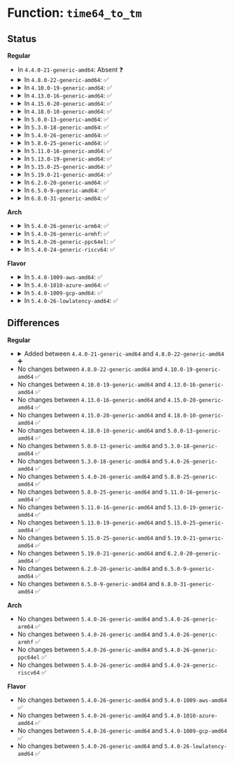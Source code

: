 # Function: <code>time64_to_tm</code>

## Status
<b>Regular</b>
<ul>
<li>
In <code>4.4.0-21-generic-amd64</code>: Absent ❓
</li>
<li>
<details>
<summary>In <code>4.8.0-22-generic-amd64</code>: ✅</summary>

```c
void time64_to_tm(time64_t totalsecs, int offset, struct tm * result)
```

```json
{
  "name": "time64_to_tm",
  "collision_type": "Unique Global",
  "inline_type": "No",
  "funcs": [
    {
      "addr": 18446744071579896656,
      "name": "time64_to_tm",
      "external": true,
      "loc": "kernel/time/timeconv.c:77",
      "file": "kernel/time/timeconv.c",
      "inline": "seen, unknown",
      "caller_inline": [],
      "caller_func": [
        "fs/fat/misc.c:fat_time_unix2fat"
      ]
    }
  ],
  "symbols": [
    {
      "addr": 18446744071579896656,
      "name": "time64_to_tm",
      "section": ".text",
      "bind": "STB_GLOBAL",
      "size": 980
    }
  ]
}
```
</details>
</li>
<li>
<details>
<summary>In <code>4.10.0-19-generic-amd64</code>: ✅</summary>

```c
void time64_to_tm(time64_t totalsecs, int offset, struct tm * result)
```

```json
{
  "name": "time64_to_tm",
  "collision_type": "Unique Global",
  "inline_type": "No",
  "funcs": [
    {
      "addr": 18446744071579908336,
      "name": "time64_to_tm",
      "external": true,
      "loc": "kernel/time/timeconv.c:77",
      "file": "kernel/time/timeconv.c",
      "inline": "seen, unknown",
      "caller_inline": [],
      "caller_func": [
        "fs/fat/misc.c:fat_time_unix2fat"
      ]
    }
  ],
  "symbols": [
    {
      "addr": 18446744071579908336,
      "name": "time64_to_tm",
      "section": ".text",
      "bind": "STB_GLOBAL",
      "size": 980
    }
  ]
}
```
</details>
</li>
<li>
<details>
<summary>In <code>4.13.0-16-generic-amd64</code>: ✅</summary>

```c
void time64_to_tm(time64_t totalsecs, int offset, struct tm * result)
```

```json
{
  "name": "time64_to_tm",
  "collision_type": "Unique Global",
  "inline_type": "No",
  "funcs": [
    {
      "addr": 18446744071579916832,
      "name": "time64_to_tm",
      "external": true,
      "loc": "kernel/time/timeconv.c:77",
      "file": "kernel/time/timeconv.c",
      "inline": "seen, unknown",
      "caller_inline": [],
      "caller_func": [
        "fs/fat/misc.c:fat_time_unix2fat"
      ]
    }
  ],
  "symbols": [
    {
      "addr": 18446744071579916832,
      "name": "time64_to_tm",
      "section": ".text",
      "bind": "STB_GLOBAL",
      "size": 972
    }
  ]
}
```
</details>
</li>
<li>
<details>
<summary>In <code>4.15.0-20-generic-amd64</code>: ✅</summary>

```c
void time64_to_tm(time64_t totalsecs, int offset, struct tm * result)
```

```json
{
  "name": "time64_to_tm",
  "collision_type": "Unique Global",
  "inline_type": "No",
  "funcs": [
    {
      "addr": 18446744071579962000,
      "name": "time64_to_tm",
      "external": true,
      "loc": "kernel/time/timeconv.c:77",
      "file": "kernel/time/timeconv.c",
      "inline": "seen, unknown",
      "caller_inline": [],
      "caller_func": [
        "fs/fat/misc.c:fat_time_unix2fat",
        "security/tomoyo/util.c:tomoyo_convert_time"
      ]
    }
  ],
  "symbols": [
    {
      "addr": 18446744071579962000,
      "name": "time64_to_tm",
      "section": ".text",
      "bind": "STB_GLOBAL",
      "size": 972
    }
  ]
}
```
</details>
</li>
<li>
<details>
<summary>In <code>4.18.0-10-generic-amd64</code>: ✅</summary>

```c
void time64_to_tm(time64_t totalsecs, int offset, struct tm * result)
```

```json
{
  "name": "time64_to_tm",
  "collision_type": "Unique Global",
  "inline_type": "No",
  "funcs": [
    {
      "addr": 18446744071580009632,
      "name": "time64_to_tm",
      "external": true,
      "loc": "kernel/time/timeconv.c:77",
      "file": "kernel/time/timeconv.c",
      "inline": "seen, unknown",
      "caller_inline": [],
      "caller_func": [
        "kernel/debug/kdb/kdb_main.c:kdb_summary",
        "fs/fat/misc.c:fat_time_unix2fat",
        "security/tomoyo/util.c:tomoyo_convert_time"
      ]
    }
  ],
  "symbols": [
    {
      "addr": 18446744071580009632,
      "name": "time64_to_tm",
      "section": ".text",
      "bind": "STB_GLOBAL",
      "size": 952
    }
  ]
}
```
</details>
</li>
<li>
<details>
<summary>In <code>5.0.0-13-generic-amd64</code>: ✅</summary>

```c
void time64_to_tm(time64_t totalsecs, int offset, struct tm * result)
```

```json
{
  "name": "time64_to_tm",
  "collision_type": "Unique Global",
  "inline_type": "No",
  "funcs": [
    {
      "addr": 18446744071580056656,
      "name": "time64_to_tm",
      "external": true,
      "loc": "kernel/time/timeconv.c:78",
      "file": "kernel/time/timeconv.c",
      "inline": "seen, unknown",
      "caller_inline": [],
      "caller_func": [
        "kernel/debug/kdb/kdb_main.c:kdb_summary",
        "fs/fat/misc.c:fat_time_unix2fat",
        "security/tomoyo/util.c:tomoyo_convert_time"
      ]
    }
  ],
  "symbols": [
    {
      "addr": 18446744071580056656,
      "name": "time64_to_tm",
      "section": ".text",
      "bind": "STB_GLOBAL",
      "size": 952
    }
  ]
}
```
</details>
</li>
<li>
<details>
<summary>In <code>5.3.0-18-generic-amd64</code>: ✅</summary>

```c
void time64_to_tm(time64_t totalsecs, int offset, struct tm * result)
```

```json
{
  "name": "time64_to_tm",
  "collision_type": "Unique Global",
  "inline_type": "No",
  "funcs": [
    {
      "addr": 18446744071580100208,
      "name": "time64_to_tm",
      "external": true,
      "loc": "kernel/time/timeconv.c:78",
      "file": "kernel/time/timeconv.c",
      "inline": "seen, unknown",
      "caller_inline": [],
      "caller_func": [
        "kernel/debug/kdb/kdb_main.c:kdb_summary",
        "fs/fat/misc.c:fat_time_unix2fat",
        "security/tomoyo/util.c:tomoyo_convert_time"
      ]
    }
  ],
  "symbols": [
    {
      "addr": 18446744071580100208,
      "name": "time64_to_tm",
      "section": ".text",
      "bind": "STB_GLOBAL",
      "size": 982
    }
  ]
}
```
</details>
</li>
<li>
<details>
<summary>In <code>5.4.0-26-generic-amd64</code>: ✅</summary>

```c
void time64_to_tm(time64_t totalsecs, int offset, struct tm * result)
```

```json
{
  "name": "time64_to_tm",
  "collision_type": "Unique Global",
  "inline_type": "No",
  "funcs": [
    {
      "addr": 18446744071580149184,
      "name": "time64_to_tm",
      "external": true,
      "loc": "kernel/time/timeconv.c:78",
      "file": "kernel/time/timeconv.c",
      "inline": "seen, unknown",
      "caller_inline": [],
      "caller_func": [
        "kernel/debug/kdb/kdb_main.c:kdb_summary",
        "fs/namespace.c:mnt_warn_timestamp_expiry",
        "fs/fat/misc.c:fat_time_unix2fat",
        "security/tomoyo/util.c:tomoyo_convert_time"
      ]
    }
  ],
  "symbols": [
    {
      "addr": 18446744071580149184,
      "name": "time64_to_tm",
      "section": ".text",
      "bind": "STB_GLOBAL",
      "size": 982
    }
  ]
}
```
</details>
</li>
<li>
<details>
<summary>In <code>5.8.0-25-generic-amd64</code>: ✅</summary>

```c
void time64_to_tm(time64_t totalsecs, int offset, struct tm * result)
```

```json
{
  "name": "time64_to_tm",
  "collision_type": "Unique Global",
  "inline_type": "No",
  "funcs": [
    {
      "addr": 18446744071580211184,
      "name": "time64_to_tm",
      "external": true,
      "loc": "kernel/time/timeconv.c:78",
      "file": "kernel/time/timeconv.c",
      "inline": "seen, unknown",
      "caller_inline": [],
      "caller_func": [
        "kernel/debug/kdb/kdb_main.c:kdb_summary",
        "fs/namespace.c:mnt_warn_timestamp_expiry",
        "fs/fat/misc.c:fat_time_unix2fat",
        "security/tomoyo/util.c:tomoyo_convert_time",
        "lib/vsprintf.c:time64_str"
      ]
    }
  ],
  "symbols": [
    {
      "addr": 18446744071580211184,
      "name": "time64_to_tm",
      "section": ".text",
      "bind": "STB_GLOBAL",
      "size": 968
    }
  ]
}
```
</details>
</li>
<li>
<details>
<summary>In <code>5.11.0-16-generic-amd64</code>: ✅</summary>

```c
void time64_to_tm(time64_t totalsecs, int offset, struct tm * result)
```

```json
{
  "name": "time64_to_tm",
  "collision_type": "Unique Global",
  "inline_type": "No",
  "funcs": [
    {
      "addr": 18446744071580195136,
      "name": "time64_to_tm",
      "external": true,
      "loc": "kernel/time/timeconv.c:78",
      "file": "kernel/time/timeconv.c",
      "inline": "seen, unknown",
      "caller_inline": [],
      "caller_func": [
        "kernel/debug/kdb/kdb_main.c:kdb_summary",
        "fs/namespace.c:mnt_warn_timestamp_expiry",
        "fs/fat/misc.c:fat_time_unix2fat",
        "security/tomoyo/util.c:tomoyo_convert_time",
        "lib/vsprintf.c:time64_str"
      ]
    }
  ],
  "symbols": [
    {
      "addr": 18446744071580195136,
      "name": "time64_to_tm",
      "section": ".text",
      "bind": "STB_GLOBAL",
      "size": 968
    }
  ]
}
```
</details>
</li>
<li>
<details>
<summary>In <code>5.13.0-19-generic-amd64</code>: ✅</summary>

```c
void time64_to_tm(time64_t totalsecs, int offset, struct tm * result)
```

```json
{
  "name": "time64_to_tm",
  "collision_type": "Unique Global",
  "inline_type": "No",
  "funcs": [
    {
      "addr": 18446744071580200464,
      "name": "time64_to_tm",
      "external": true,
      "loc": "kernel/time/timeconv.c:78",
      "file": "kernel/time/timeconv.c",
      "inline": "seen, unknown",
      "caller_inline": [],
      "caller_func": [
        "kernel/debug/kdb/kdb_main.c:kdb_summary",
        "fs/namespace.c:mnt_warn_timestamp_expiry",
        "fs/fat/misc.c:fat_time_unix2fat",
        "security/tomoyo/util.c:tomoyo_convert_time",
        "lib/vsprintf.c:time64_str"
      ]
    }
  ],
  "symbols": [
    {
      "addr": 18446744071580200464,
      "name": "time64_to_tm",
      "section": ".text",
      "bind": "STB_GLOBAL",
      "size": 970
    }
  ]
}
```
</details>
</li>
<li>
<details>
<summary>In <code>5.15.0-25-generic-amd64</code>: ✅</summary>

```c
void time64_to_tm(time64_t totalsecs, int offset, struct tm * result)
```

```json
{
  "name": "time64_to_tm",
  "collision_type": "Unique Global",
  "inline_type": "No",
  "funcs": [
    {
      "addr": 18446744071580347520,
      "name": "time64_to_tm",
      "external": true,
      "loc": "kernel/time/timeconv.c:47",
      "file": "kernel/time/timeconv.c",
      "inline": "seen, unknown",
      "caller_inline": [],
      "caller_func": [
        "fs/namespace.c:mnt_warn_timestamp_expiry",
        "fs/fat/misc.c:fat_time_unix2fat",
        "security/tomoyo/util.c:tomoyo_convert_time",
        "lib/vsprintf.c:time64_str"
      ]
    }
  ],
  "symbols": [
    {
      "addr": 18446744071580347520,
      "name": "time64_to_tm",
      "section": ".text",
      "bind": "STB_GLOBAL",
      "size": 471
    }
  ]
}
```
</details>
</li>
<li>
<details>
<summary>In <code>5.19.0-21-generic-amd64</code>: ✅</summary>

```c
void time64_to_tm(time64_t totalsecs, int offset, struct tm * result)
```

```json
{
  "name": "time64_to_tm",
  "collision_type": "Unique Global",
  "inline_type": "No",
  "funcs": [
    {
      "addr": 18446744071580561312,
      "name": "time64_to_tm",
      "external": true,
      "loc": "kernel/time/timeconv.c:47",
      "file": "kernel/time/timeconv.c",
      "inline": "seen, unknown",
      "caller_inline": [],
      "caller_func": [
        "fs/namespace.c:mnt_warn_timestamp_expiry",
        "fs/fat/misc.c:fat_time_unix2fat",
        "security/tomoyo/util.c:tomoyo_convert_time",
        "lib/vsprintf.c:time64_str"
      ]
    }
  ],
  "symbols": [
    {
      "addr": 18446744071580561312,
      "name": "time64_to_tm",
      "section": ".text",
      "bind": "STB_GLOBAL",
      "size": 504
    }
  ]
}
```
</details>
</li>
<li>
<details>
<summary>In <code>6.2.0-20-generic-amd64</code>: ✅</summary>

```c
void time64_to_tm(time64_t totalsecs, int offset, struct tm * result)
```

```json
{
  "name": "time64_to_tm",
  "collision_type": "Unique Global",
  "inline_type": "No",
  "funcs": [
    {
      "addr": 18446744071580820832,
      "name": "time64_to_tm",
      "external": true,
      "loc": "kernel/time/timeconv.c:47",
      "file": "kernel/time/timeconv.c",
      "inline": "seen, unknown",
      "caller_inline": [],
      "caller_func": [
        "fs/namespace.c:mnt_warn_timestamp_expiry",
        "fs/fat/misc.c:fat_time_unix2fat",
        "security/tomoyo/util.c:tomoyo_convert_time",
        "lib/vsprintf.c:time64_str"
      ]
    }
  ],
  "symbols": [
    {
      "addr": 18446744071580820832,
      "name": "time64_to_tm",
      "section": ".text",
      "bind": "STB_GLOBAL",
      "size": 504
    }
  ]
}
```
</details>
</li>
<li>
<details>
<summary>In <code>6.5.0-9-generic-amd64</code>: ✅</summary>

```c
void time64_to_tm(time64_t totalsecs, int offset, struct tm * result)
```

```json
{
  "name": "time64_to_tm",
  "collision_type": "Unique Global",
  "inline_type": "No",
  "funcs": [
    {
      "addr": 18446744071580904128,
      "name": "time64_to_tm",
      "external": true,
      "loc": "kernel/time/timeconv.c:47",
      "file": "kernel/time/timeconv.c",
      "inline": "seen, unknown",
      "caller_inline": [],
      "caller_func": [
        "fs/fat/misc.c:fat_time_unix2fat",
        "security/tomoyo/util.c:tomoyo_convert_time",
        "lib/vsprintf.c:time64_str"
      ]
    }
  ],
  "symbols": [
    {
      "addr": 18446744071580904128,
      "name": "time64_to_tm",
      "section": ".text",
      "bind": "STB_GLOBAL",
      "size": 651
    }
  ]
}
```
</details>
</li>
<li>
<details>
<summary>In <code>6.8.0-31-generic-amd64</code>: ✅</summary>

```c
void time64_to_tm(time64_t totalsecs, int offset, struct tm * result)
```

```json
{
  "name": "time64_to_tm",
  "collision_type": "Unique Global",
  "inline_type": "No",
  "funcs": [
    {
      "addr": 18446744071580994656,
      "name": "time64_to_tm",
      "external": true,
      "loc": "kernel/time/timeconv.c:47",
      "file": "kernel/time/timeconv.c",
      "inline": "seen, unknown",
      "caller_inline": [],
      "caller_func": [
        "fs/fat/misc.c:fat_time_unix2fat",
        "security/tomoyo/util.c:tomoyo_convert_time",
        "lib/vsprintf.c:time64_str"
      ]
    }
  ],
  "symbols": [
    {
      "addr": 18446744071580994656,
      "name": "time64_to_tm",
      "section": ".text",
      "bind": "STB_GLOBAL",
      "size": 651
    }
  ]
}
```
</details>
</li>
</ul>
<b>Arch</b>
<ul>
<li>
<details>
<summary>In <code>5.4.0-26-generic-arm64</code>: ✅</summary>

```c
void time64_to_tm(time64_t totalsecs, int offset, struct tm * result)
```

```json
{
  "name": "time64_to_tm",
  "collision_type": "Unique Global",
  "inline_type": "No",
  "funcs": [
    {
      "addr": 18446603336491369168,
      "name": "time64_to_tm",
      "external": true,
      "loc": "kernel/time/timeconv.c:78",
      "file": "kernel/time/timeconv.c",
      "inline": "seen, unknown",
      "caller_inline": [],
      "caller_func": [
        "kernel/debug/kdb/kdb_main.c:kdb_summary",
        "fs/namespace.c:mnt_warn_timestamp_expiry",
        "fs/fat/misc.c:fat_time_unix2fat",
        "fs/fat/misc.c:fat_time_unix2fat",
        "security/tomoyo/util.c:tomoyo_convert_time",
        "drivers/firmware/raspberrypi.c:rpi_firmware_probe"
      ]
    }
  ],
  "symbols": [
    {
      "addr": 18446603336491369168,
      "name": "time64_to_tm",
      "section": ".text",
      "bind": "STB_GLOBAL",
      "size": 1016
    }
  ]
}
```
</details>
</li>
<li>
<details>
<summary>In <code>5.4.0-26-generic-armhf</code>: ✅</summary>

```c
void time64_to_tm(time64_t totalsecs, int offset, struct tm * result)
```

```json
{
  "name": "time64_to_tm",
  "collision_type": "Unique Global",
  "inline_type": "No",
  "funcs": [
    {
      "addr": 3225368280,
      "name": "time64_to_tm",
      "external": true,
      "loc": "kernel/time/timeconv.c:78",
      "file": "kernel/time/timeconv.c",
      "inline": "seen, unknown",
      "caller_inline": [],
      "caller_func": [
        "kernel/debug/kdb/kdb_main.c:kdb_summary",
        "fs/namespace.c:mnt_warn_timestamp_expiry",
        "fs/fat/misc.c:fat_time_unix2fat",
        "security/tomoyo/util.c:tomoyo_convert_time"
      ]
    }
  ],
  "symbols": [
    {
      "addr": 3225368280,
      "name": "time64_to_tm",
      "section": ".text",
      "bind": "STB_GLOBAL",
      "size": 856
    }
  ]
}
```
</details>
</li>
<li>
<details>
<summary>In <code>5.4.0-26-generic-ppc64el</code>: ✅</summary>

```c
void time64_to_tm(time64_t totalsecs, int offset, struct tm * result)
```

```json
{
  "name": "time64_to_tm",
  "collision_type": "Unique Global",
  "inline_type": "No",
  "funcs": [
    {
      "addr": 13835058055284306336,
      "name": "time64_to_tm",
      "external": true,
      "loc": "kernel/time/timeconv.c:78",
      "file": "kernel/time/timeconv.c",
      "inline": "seen, unknown",
      "caller_inline": [],
      "caller_func": [
        "kernel/debug/kdb/kdb_main.c:kdb_summary",
        "fs/namespace.c:mnt_warn_timestamp_expiry",
        "fs/fat/misc.c:fat_time_unix2fat",
        "fs/fat/misc.c:fat_time_unix2fat",
        "security/tomoyo/util.c:tomoyo_convert_time"
      ]
    }
  ],
  "symbols": [
    {
      "addr": 13835058055284306336,
      "name": "time64_to_tm",
      "section": ".text",
      "bind": "STB_GLOBAL",
      "size": 1136
    }
  ]
}
```
</details>
</li>
<li>
<details>
<summary>In <code>5.4.0-24-generic-riscv64</code>: ✅</summary>

```c
void time64_to_tm(time64_t totalsecs, int offset, struct tm * result)
```

```json
{
  "name": "time64_to_tm",
  "collision_type": "Unique Global",
  "inline_type": "No",
  "funcs": [
    {
      "addr": 18446743936271859942,
      "name": "time64_to_tm",
      "external": true,
      "loc": "kernel/time/timeconv.c:78",
      "file": "kernel/time/timeconv.c",
      "inline": "seen, unknown",
      "caller_inline": [],
      "caller_func": [
        "fs/namespace.c:mnt_warn_timestamp_expiry",
        "fs/fat/misc.c:fat_time_unix2fat",
        "fs/fat/misc.c:fat_time_unix2fat",
        "security/tomoyo/util.c:tomoyo_convert_time"
      ]
    }
  ],
  "symbols": [
    {
      "addr": 18446743936271859942,
      "name": "time64_to_tm",
      "section": ".text",
      "bind": "STB_GLOBAL",
      "size": 478
    }
  ]
}
```
</details>
</li>
</ul>
<b>Flavor</b>
<ul>
<li>
<details>
<summary>In <code>5.4.0-1009-aws-amd64</code>: ✅</summary>

```c
void time64_to_tm(time64_t totalsecs, int offset, struct tm * result)
```

```json
{
  "name": "time64_to_tm",
  "collision_type": "Unique Global",
  "inline_type": "No",
  "funcs": [
    {
      "addr": 18446744071580118384,
      "name": "time64_to_tm",
      "external": true,
      "loc": "kernel/time/timeconv.c:78",
      "file": "kernel/time/timeconv.c",
      "inline": "seen, unknown",
      "caller_inline": [],
      "caller_func": [
        "kernel/debug/kdb/kdb_main.c:kdb_summary",
        "fs/namespace.c:mnt_warn_timestamp_expiry",
        "fs/fat/misc.c:fat_time_unix2fat",
        "security/tomoyo/util.c:tomoyo_convert_time"
      ]
    }
  ],
  "symbols": [
    {
      "addr": 18446744071580118384,
      "name": "time64_to_tm",
      "section": ".text",
      "bind": "STB_GLOBAL",
      "size": 982
    }
  ]
}
```
</details>
</li>
<li>
<details>
<summary>In <code>5.4.0-1010-azure-amd64</code>: ✅</summary>

```c
void time64_to_tm(time64_t totalsecs, int offset, struct tm * result)
```

```json
{
  "name": "time64_to_tm",
  "collision_type": "Unique Global",
  "inline_type": "No",
  "funcs": [
    {
      "addr": 18446744071580063680,
      "name": "time64_to_tm",
      "external": true,
      "loc": "kernel/time/timeconv.c:78",
      "file": "kernel/time/timeconv.c",
      "inline": "seen, unknown",
      "caller_inline": [],
      "caller_func": [
        "kernel/debug/kdb/kdb_main.c:kdb_summary",
        "fs/namespace.c:mnt_warn_timestamp_expiry",
        "fs/fat/misc.c:fat_time_unix2fat",
        "security/tomoyo/util.c:tomoyo_convert_time"
      ]
    }
  ],
  "symbols": [
    {
      "addr": 18446744071580063680,
      "name": "time64_to_tm",
      "section": ".text",
      "bind": "STB_GLOBAL",
      "size": 982
    }
  ]
}
```
</details>
</li>
<li>
<details>
<summary>In <code>5.4.0-1009-gcp-amd64</code>: ✅</summary>

```c
void time64_to_tm(time64_t totalsecs, int offset, struct tm * result)
```

```json
{
  "name": "time64_to_tm",
  "collision_type": "Unique Global",
  "inline_type": "No",
  "funcs": [
    {
      "addr": 18446744071580109456,
      "name": "time64_to_tm",
      "external": true,
      "loc": "kernel/time/timeconv.c:78",
      "file": "kernel/time/timeconv.c",
      "inline": "seen, unknown",
      "caller_inline": [],
      "caller_func": [
        "kernel/debug/kdb/kdb_main.c:kdb_summary",
        "fs/namespace.c:mnt_warn_timestamp_expiry",
        "fs/fat/misc.c:fat_time_unix2fat",
        "security/tomoyo/util.c:tomoyo_convert_time"
      ]
    }
  ],
  "symbols": [
    {
      "addr": 18446744071580109456,
      "name": "time64_to_tm",
      "section": ".text",
      "bind": "STB_GLOBAL",
      "size": 982
    }
  ]
}
```
</details>
</li>
<li>
<details>
<summary>In <code>5.4.0-26-lowlatency-amd64</code>: ✅</summary>

```c
void time64_to_tm(time64_t totalsecs, int offset, struct tm * result)
```

```json
{
  "name": "time64_to_tm",
  "collision_type": "Unique Global",
  "inline_type": "No",
  "funcs": [
    {
      "addr": 18446744071580161200,
      "name": "time64_to_tm",
      "external": true,
      "loc": "kernel/time/timeconv.c:78",
      "file": "kernel/time/timeconv.c",
      "inline": "seen, unknown",
      "caller_inline": [],
      "caller_func": [
        "kernel/debug/kdb/kdb_main.c:kdb_summary",
        "fs/namespace.c:mnt_warn_timestamp_expiry",
        "fs/fat/misc.c:fat_time_unix2fat",
        "security/tomoyo/util.c:tomoyo_convert_time"
      ]
    }
  ],
  "symbols": [
    {
      "addr": 18446744071580161200,
      "name": "time64_to_tm",
      "section": ".text",
      "bind": "STB_GLOBAL",
      "size": 982
    }
  ]
}
```
</details>
</li>
</ul>

## Differences
<b>Regular</b>
<ul>
<li>
<details>
<summary>Added between <code>4.4.0-21-generic-amd64</code> and <code>4.8.0-22-generic-amd64</code> ➕</summary>

```c
void time64_to_tm(time64_t totalsecs, int offset, struct tm * result)
```
</details>
</li>
<li>
No changes between <code>4.8.0-22-generic-amd64</code> and <code>4.10.0-19-generic-amd64</code> ✅
</li>
<li>
No changes between <code>4.10.0-19-generic-amd64</code> and <code>4.13.0-16-generic-amd64</code> ✅
</li>
<li>
No changes between <code>4.13.0-16-generic-amd64</code> and <code>4.15.0-20-generic-amd64</code> ✅
</li>
<li>
No changes between <code>4.15.0-20-generic-amd64</code> and <code>4.18.0-10-generic-amd64</code> ✅
</li>
<li>
No changes between <code>4.18.0-10-generic-amd64</code> and <code>5.0.0-13-generic-amd64</code> ✅
</li>
<li>
No changes between <code>5.0.0-13-generic-amd64</code> and <code>5.3.0-18-generic-amd64</code> ✅
</li>
<li>
No changes between <code>5.3.0-18-generic-amd64</code> and <code>5.4.0-26-generic-amd64</code> ✅
</li>
<li>
No changes between <code>5.4.0-26-generic-amd64</code> and <code>5.8.0-25-generic-amd64</code> ✅
</li>
<li>
No changes between <code>5.8.0-25-generic-amd64</code> and <code>5.11.0-16-generic-amd64</code> ✅
</li>
<li>
No changes between <code>5.11.0-16-generic-amd64</code> and <code>5.13.0-19-generic-amd64</code> ✅
</li>
<li>
No changes between <code>5.13.0-19-generic-amd64</code> and <code>5.15.0-25-generic-amd64</code> ✅
</li>
<li>
No changes between <code>5.15.0-25-generic-amd64</code> and <code>5.19.0-21-generic-amd64</code> ✅
</li>
<li>
No changes between <code>5.19.0-21-generic-amd64</code> and <code>6.2.0-20-generic-amd64</code> ✅
</li>
<li>
No changes between <code>6.2.0-20-generic-amd64</code> and <code>6.5.0-9-generic-amd64</code> ✅
</li>
<li>
No changes between <code>6.5.0-9-generic-amd64</code> and <code>6.8.0-31-generic-amd64</code> ✅
</li>
</ul>
<b>Arch</b>
<ul>
<li>
No changes between <code>5.4.0-26-generic-amd64</code> and <code>5.4.0-26-generic-arm64</code> ✅
</li>
<li>
No changes between <code>5.4.0-26-generic-amd64</code> and <code>5.4.0-26-generic-armhf</code> ✅
</li>
<li>
No changes between <code>5.4.0-26-generic-amd64</code> and <code>5.4.0-26-generic-ppc64el</code> ✅
</li>
<li>
No changes between <code>5.4.0-26-generic-amd64</code> and <code>5.4.0-24-generic-riscv64</code> ✅
</li>
</ul>
<b>Flavor</b>
<ul>
<li>
No changes between <code>5.4.0-26-generic-amd64</code> and <code>5.4.0-1009-aws-amd64</code> ✅
</li>
<li>
No changes between <code>5.4.0-26-generic-amd64</code> and <code>5.4.0-1010-azure-amd64</code> ✅
</li>
<li>
No changes between <code>5.4.0-26-generic-amd64</code> and <code>5.4.0-1009-gcp-amd64</code> ✅
</li>
<li>
No changes between <code>5.4.0-26-generic-amd64</code> and <code>5.4.0-26-lowlatency-amd64</code> ✅
</li>
</ul>
